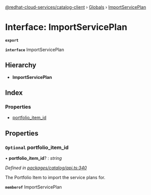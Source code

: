 [@redhat-cloud-services/catalog-client](../README.md) › [Globals](../globals.md) › [ImportServicePlan](importserviceplan.md)

# Interface: ImportServicePlan

**`export`** 

**`interface`** ImportServicePlan

## Hierarchy

* **ImportServicePlan**

## Index

### Properties

* [portfolio_item_id](importserviceplan.md#optional-portfolio_item_id)

## Properties

### `Optional` portfolio_item_id

• **portfolio_item_id**? : *string*

*Defined in [packages/catalog/api.ts:340](https://github.com/leSamo/javascript-clients/blob/master/packages/catalog/api.ts#L340)*

The Portfolio Item to import the service plans for.

**`memberof`** ImportServicePlan
